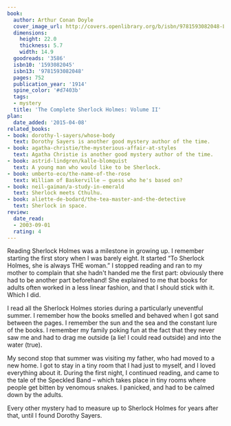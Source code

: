 ```yaml
---
book:
  author: Arthur Conan Doyle
  cover_image_url: http://covers.openlibrary.org/b/isbn/9781593082048-L.jpg
  dimensions:
    height: 22.0
    thickness: 5.7
    width: 14.9
  goodreads: '3586'
  isbn10: '1593082045'
  isbn13: '9781593082048'
  pages: 752
  publication_year: '1914'
  spine_color: '#d7403b'
  tags:
  - mystery
  title: 'The Complete Sherlock Holmes: Volume II'
plan:
  date_added: '2015-04-08'
related_books:
- book: dorothy-l-sayers/whose-body
  text: Dorothy Sayers is another good mystery author of the time.
- book: agatha-christie/the-mysterious-affair-at-styles
  text: Agatha Christie is another good mystery author of the time.
- book: astrid-lindgren/kalle-blomquist
  text: A young man who would like to be Sherlock.
- book: umberto-eco/the-name-of-the-rose
  text: William of Baskerville – guess who he's based on?
- book: neil-gaiman/a-study-in-emerald
  text: Sherlock meets Cthulhu.
- book: aliette-de-bodard/the-tea-master-and-the-detective
  text: Sherlock in space.
review:
  date_read:
  - 2003-09-01
  rating: 4
---
```

Reading Sherlock Holmes was a milestone in growing up. I remember starting the first story when I was barely eight. It
started “To Sherlock Holmes, she is always THE woman.” I stopped reading and ran to my mother to complain that she
hadn't handed me the first part: obviously there had to be another part beforehand! She explained to me that books for
adults often worked in a less linear fashion, and that I should stick with it. Which I did.

I read all the Sherlock Holmes stories during a particularly uneventful summer. I remember how the books smelled and
behaved when I got sand between the pages. I remember the sun and the sea and the constant lure of the books. I remember
my family poking fun at the fact that they never saw me and had to drag me outside (a lie! I could read outside) and
into the water (true).

My second stop that summer was visiting my father, who had moved to a new home. I got to stay in a tiny room that I had
just to myself, and I loved everything about it. During the first night, I continued reading, and came to the tale of
the Speckled Band – which takes place in tiny rooms where people get bitten by venomous snakes. I panicked, and had to
be calmed down by the adults.

Every other mystery had to measure up to Sherlock Holmes for years after that, until I found Dorothy Sayers.
